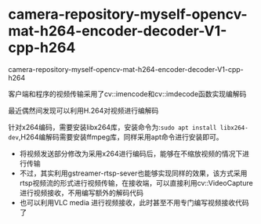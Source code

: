 # camera-repository-myself-opencv-mat-h264-encoder-decoder-V1-cpp-h264
camera-repository-myself-opencv-mat-h264-encoder-decoder-V1-cpp-h264





客户端和程序的视频传输采用了cv::imencode和cv::imdecode函数实现编解码

最近偶然间发现可以利用H.264对视频进行编解码





针对x264编码，需要安装libx264库，安装命令为:`sudo apt install libx264-dev`,H264编解码需要安装ffmpeg库，同样采用apt命令进行安装即可。



- 将视频发送部分修改为采用x264进行编码后，能够在不缩放视频的情况下进行传输
- 不过，其实利用gstreamer-rtsp-sever也能够实现同样的效果，该方式采用rtsp视频流的形式进行视频传输，在接收端，可以直接利用cv::VideoCapture进行视频接收，不用编写额外的解码代码
- 也可以利用VLC media 进行视频接收，此时甚至不用专门编写视频接收代码了